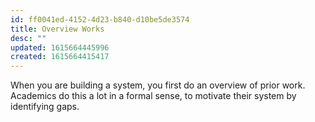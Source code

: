 ```yaml
---
id: ff0041ed-4152-4d23-b840-d10be5de3574
title: Overview Works
desc: ""
updated: 1615664445996
created: 1615664415417
---
```


When you are building a system, you first do an overview of prior work. Academics do this a lot in a formal sense, to motivate their system by identifying gaps.
